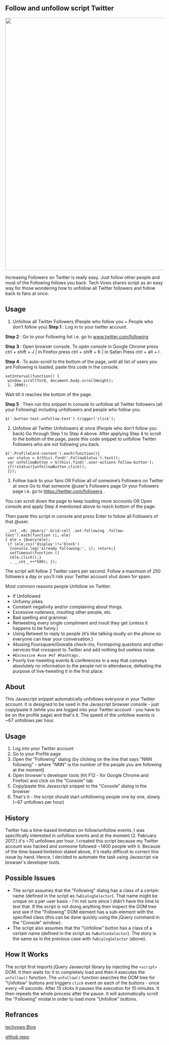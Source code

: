 ## Follow and unfollow script Twitter

<p align="center">
 <img width="800" src="https://github.com/mohamedebrahim96/Twitter-Followers/raw/master/1m7y2n.jpg">
</p>


Increasing Followers on Twitter is really easy. Just follow other people and most of the Following follows you back.  Tech Vows shares script as an easy way for those wondering how to unfollow all Twitter followers and follow back to fans at once.



## Usage

1. Unfollow all Twitter Followers (People who follow you + People who don’t follow you)
**Step 1** : Log in to your twitter account.

**Step 2** : Go to your Following list i.e. go to www.twitter.com/following

**Step 3** : Open browser console. To open console in Google Chrome press ctrl + shift + J | in Firefox press ctrl + shift + K | in Safari Press ctrl + alt + I .

**Step 4** : To auto-scroll to the bottom of the page, until all list of users you are Following is loaded, paste this code in the console.

```
setInterval(function() {
 window.scrollTo(0, document.body.scrollHeight);
 }, 2000);
```



Wait till it reaches the bottom of the page.

**Step 5** : Then run this snippet in console to unfollow all Twitter followers (all your Following) including unfollowers and people who follow you.

```
$('.button-text.unfollow-text').trigger('click');
```

2. Unfollow all Twitter Unfollowers at once (People who don’t follow you back)
Go through Step 1 to Step 4 above. After applying Step 4 to scroll to the bottom of the page, paste this code snippet to unfollow Twitter Followers who are not following you back.

```
$('.ProfileCard-content').each(function(){
 var status = $(this).find('.FollowStatus').text();
 var unfollowButton = $(this).find('.user-actions-follow-button');
 if(!status){unfollowButton.click();
 }});
```

3. Follow back to your fans OR Follow all of someone’s Followers on Twitter at once
Go to that someone @user’s Followers page Or your Followers page i.e. go to https://twitter.com/followers .

You can scroll down the page to keep loading more accounts OR Open console and apply Step 4 mentioned above to reach bottom of the page.

Then paste this script in console and press Enter to follow all Followers of that @user.

```
__cnt__=0; jQuery('.Grid-cell .not-following .follow-text').each(function (i, ele) 
{ ele = jQuery(ele);
 if (ele.css('display')!='block')
  {console.log('already following:', i); return;}
  setTimeout(function () 
  {ele.click();}
  , __cnt__++*500); });
```


The script will follow 2 Twitter users per second. Follow a maximum of 250 followers a day or you’ll risk your Twitter account shut down for spam.

Most common reasons people Unfollow on Twitter:

- If Unfollowed
- Unfunny jokes.
- Constant negativity and/or complaining about things.
- Excessive rudeness, insulting other people, etc.
- Bad spelling and grammar.
- Retweeting every single compliment and insult they get (unless it happens to be funny.)
- Using Retweet to reply to people (it’s like talking loudly on the phone so everyone can hear your conversation.)
- Abusing Foursquare/Gowalla check-ins, Formspring questions and other services that crosspost to Twitter and add nothing but useless noise.
- `#Excessive #use #of #hashtags.`
- Poorly live-tweeting events & conferences in a way that conveys absolutely no information to the people not in attendance, defeating the purpose of live-tweeting it in the first place.



## About
This Javascript snippet automatically unfollows everyone in your Twitter account. It is designed to be used in the Javascript browser console - just copy/paste it (while you are logged into your Twitter account - you have to be on the profile page) and that's it. The speed of the unfollow events is ~67 unfollows per hour.

## Usage
1. Log into your Twitter account
2. Go to your Profile page
3. Open the "Following" dialog (by clicking on the line that says "NNN following" - where "NNN" is the number of the people you are following at the moment)
4. Open browser's developer tools (hit F12 - for Google Chrome and Firefox) and click on the "Console" tab
5. Copy/paste this Javascript snippet to the "Console" dialog in the browser
6. That's it - the script should start unfollowing people one by one, slowly (~67 unfollows per hour)

## History
Twitter has a time-based limitation on follow/unfollow events. I was specifically interested in unfollow events and at the moment (2. February 2017.) it's ~70 unfollows per hour.
I created this script because my Twitter account was hacked and someone followed ~1400 people with it. Because of the time-based limitation stated above, it's really difficult to correct this issue by hand. Hence, I decided to automate the task using Javascript via browser's developer tools.

## Possible Issues
- The script assumes that the "Following" dialog has a class of a certain name (defined in the script as `fwDialogSelector`). That name might be unique on a per user basis - I'm not sure since I didn't have the time to test that. If the script is not doing anything then inspect the DOM tree and see if the "Following" DOM element has a sub-element with the specified class (this can be done quickly using the jQuery command in the "Console" window).
- The script also assumes that the "Unfollow" button has a class of a certain name (defined in the script as `fwButtonSelector`). The story is the same as in the previous case with `fwDialogSelector` (above).

## How It Works
The script first imports jQuery Javascript library by injecting the `<script>` DOM. It then waits for it to completely load and then it executes the `unfollow()` function.
The `unfollow()` function searches the DOM tree for "Unfollow" buttons and triggers `click` event on each of the buttons - once every ~6 seconds. After 13 clicks it pauses the execution for 10 minutes. It then repeats the whole process after the pause.
It will automatically scroll the "Following" modal in order to load more "Unfollow" buttons.



## Refrances
[techvows Blog](https://www.techvows.com/follow-unfollow-all-twitter-followers/)

[github repo](https://github.com/pbradaric/instagram-unfollow-script)

